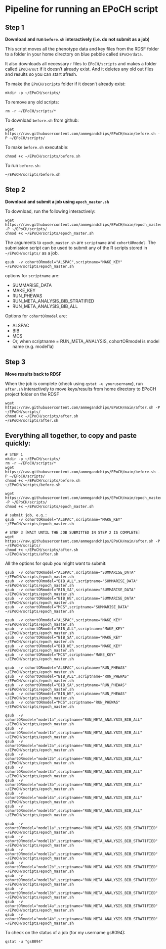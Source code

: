 # Pipeline for running an EPoCH script

## Step 1

**Download and run `before.sh` interactively (i.e. do not submit as a job)**

This script moves all the phenotype data and key files from the RDSF folder to a folder in your home directory on blue pebble called `EPoCH/data`.

It also downloads all necessary r files to `EPoCH/scripts` and makes a folder called `EPoCH/out` if it doesn’t already exist. And it deletes any old out files and results so you can start afresh.

To make the `EPoCH/scripts` folder if it doesn’t already exist:

```
mkdir -p ~/EPoCH/scripts/
```

To remove any old scripts:

```
rm -r ~/EPoCH/scripts/*
```

To download `before.sh` from github:

```
wget https://raw.githubusercontent.com/ammegandchips/EPoCH/main/before.sh -P ~/EPoCH/scripts/
```

To make `before.sh` executable:

```
chmod +x ~/EPoCH/scripts/before.sh
```

To run `before.sh`:

```
~/EPoCH/scripts/before.sh
```

## Step 2

**Download and submit a job using `epoch_master.sh`**

To download, run the following interactively:

```
wget https://raw.githubusercontent.com/ammegandchips/EPoCH/main/epoch_master.sh -P ~/EPoCH/scripts/
chmod +x ~/EPoCH/scripts/epoch_master.sh
```

The arguments to `epoch_master.sh` are `scriptname` and `cohortORmodel`. The submission script can be used to submit any of the R scripts stored in `~/EPoCH/scripts/` as a job. 

```
qsub  -v cohortORmodel="ALSPAC",scriptname="MAKE_KEY" ~/EPoCH/scripts/epoch_master.sh
```

options for `scriptname` are:

  *   SUMMARISE_DATA
  *   MAKE_KEY
  *   RUN_PHEWAS
  *   RUN_META_ANALYSIS_BIB_STRATIFIED
  *   RUN_META_ANALYSIS_BIB_ALL

Options for `cohortORmodel` are:

  *   ALSPAC
  *   BIB
  *   MCS
  *   Or, when scriptname = RUN_META_ANALYSIS, cohortORmodel is model name (e.g. model1a)

## Step 3

**Move results back to RDSF**

When the job is complete (check using `qstat -u yourusername`), run `after.sh` interactively to move keys/results from home directory to EPoCH project folder on the RDSF

```
wget https://raw.githubusercontent.com/ammegandchips/EPoCH/main/after.sh -P ~/EPoCH/scripts/
chmod +x ~/EPoCH/scripts/after.sh
~/EPoCH/scripts/after.sh
```

## Everything all together, to copy and paste quickly:

```
# STEP 1
mkdir -p ~/EPoCH/scripts/
rm -r ~/EPoCH/scripts/*
wget https://raw.githubusercontent.com/ammegandchips/EPoCH/main/before.sh -P ~/EPoCH/scripts/
chmod +x ~/EPoCH/scripts/before.sh
~/EPoCH/scripts/before.sh

wget https://raw.githubusercontent.com/ammegandchips/EPoCH/main/epoch_master.sh -P ~/EPoCH/scripts/
chmod +x ~/EPoCH/scripts/epoch_master.sh

# submit job, e.g.:
qsub  -v cohortORmodel="ALSPAC",scriptname="MAKE_KEY" ~/EPoCH/scripts/epoch_master.sh

# STEP 3 [WAIT UNTIL THE JOB SUBMITTED IN STEP 2 IS COMPLETE]
wget https://raw.githubusercontent.com/ammegandchips/EPoCH/main/after.sh -P ~/EPoCH/scripts/
chmod +x ~/EPoCH/scripts/after.sh
~/EPoCH/scripts/after.sh
```

All the options for qsub you might want to submit:
```
qsub  -v cohortORmodel="ALSPAC",scriptname="SUMMARISE_DATA" ~/EPoCH/scripts/epoch_master.sh
qsub  -v cohortORmodel="BIB_ALL",scriptname="SUMMARISE_DATA" ~/EPoCH/scripts/epoch_master.sh
qsub  -v cohortORmodel="BIB_SA",scriptname="SUMMARISE_DATA" ~/EPoCH/scripts/epoch_master.sh
qsub  -v cohortORmodel="BIB_WE",scriptname="SUMMARISE_DATA" ~/EPoCH/scripts/epoch_master.sh
qsub  -v cohortORmodel="MCS",scriptname="SUMMARISE_DATA" ~/EPoCH/scripts/epoch_master.sh

qsub  -v cohortORmodel="ALSPAC",scriptname="MAKE_KEY" ~/EPoCH/scripts/epoch_master.sh
qsub  -v cohortORmodel="BIB_ALL",scriptname="MAKE_KEY" ~/EPoCH/scripts/epoch_master.sh
qsub  -v cohortORmodel="BIB_SA",scriptname="MAKE_KEY" ~/EPoCH/scripts/epoch_master.sh
qsub  -v cohortORmodel="BIB_WE",scriptname="MAKE_KEY" ~/EPoCH/scripts/epoch_master.sh
qsub  -v cohortORmodel="MCS",scriptname="MAKE_KEY" ~/EPoCH/scripts/epoch_master.sh

qsub  -v cohortORmodel="ALSPAC",scriptname="RUN_PHEWAS" ~/EPoCH/scripts/epoch_master.sh
qsub  -v cohortORmodel="BIB_ALL",scriptname="RUN_PHEWAS" ~/EPoCH/scripts/epoch_master.sh
qsub  -v cohortORmodel="BIB_SA",scriptname="RUN_PHEWAS" ~/EPoCH/scripts/epoch_master.sh
qsub  -v cohortORmodel="BIB_WE",scriptname="RUN_PHEWAS" ~/EPoCH/scripts/epoch_master.sh
qsub  -v cohortORmodel="MCS",scriptname="RUN_PHEWAS" ~/EPoCH/scripts/epoch_master.sh

qsub  -v cohortORmodel="model1a",scriptname="RUN_META_ANALYSIS_BIB_ALL" ~/EPoCH/scripts/epoch_master.sh
qsub  -v cohortORmodel="model1b",scriptname="RUN_META_ANALYSIS_BIB_ALL" ~/EPoCH/scripts/epoch_master.sh
qsub  -v cohortORmodel="model2a",scriptname="RUN_META_ANALYSIS_BIB_ALL" ~/EPoCH/scripts/epoch_master.sh
qsub  -v cohortORmodel="model2b",scriptname="RUN_META_ANALYSIS_BIB_ALL" ~/EPoCH/scripts/epoch_master.sh
qsub  -v cohortORmodel="model3a",scriptname="RUN_META_ANALYSIS_BIB_ALL" ~/EPoCH/scripts/epoch_master.sh
qsub  -v cohortORmodel="model3b",scriptname="RUN_META_ANALYSIS_BIB_ALL" ~/EPoCH/scripts/epoch_master.sh
qsub  -v cohortORmodel="model4a",scriptname="RUN_META_ANALYSIS_BIB_ALL" ~/EPoCH/scripts/epoch_master.sh
qsub  -v cohortORmodel="model4b",scriptname="RUN_META_ANALYSIS_BIB_ALL" ~/EPoCH/scripts/epoch_master.sh

qsub  -v cohortORmodel="model1a",scriptname="RUN_META_ANALYSIS_BIB_STRATIFIED" ~/EPoCH/scripts/epoch_master.sh
qsub  -v cohortORmodel="model1b",scriptname="RUN_META_ANALYSIS_BIB_STRATIFIED" ~/EPoCH/scripts/epoch_master.sh
qsub  -v cohortORmodel="model2a",scriptname="RUN_META_ANALYSIS_BIB_STRATIFIED" ~/EPoCH/scripts/epoch_master.sh
qsub  -v cohortORmodel="model2b",scriptname="RUN_META_ANALYSIS_BIB_STRATIFIED" ~/EPoCH/scripts/epoch_master.sh
qsub  -v cohortORmodel="model3a",scriptname="RUN_META_ANALYSIS_BIB_STRATIFIED" ~/EPoCH/scripts/epoch_master.sh
qsub  -v cohortORmodel="model3b",scriptname="RUN_META_ANALYSIS_BIB_STRATIFIED" ~/EPoCH/scripts/epoch_master.sh
qsub  -v cohortORmodel="model4a",scriptname="RUN_META_ANALYSIS_BIB_STRATIFIED" ~/EPoCH/scripts/epoch_master.sh
qsub  -v cohortORmodel="model4b",scriptname="RUN_META_ANALYSIS_BIB_STRATIFIED" ~/EPoCH/scripts/epoch_master.sh

```
To check on the status of a job (for my username gs8094):
```
qstat -u "gs8094"
```
